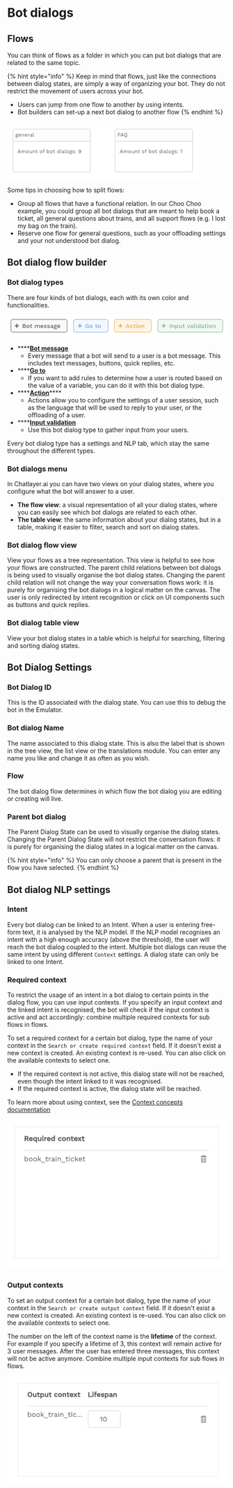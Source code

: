 # Bot dialogs

## Flows

You can think of flows as a folder in which you can put bot dialogs that are related to the same topic.

{% hint style="info" %}
Keep in mind that flows, just like the connections between dialog states, are simply a way of organizing your bot. They do not restrict the movement of users across your bot.

* Users can jump from one flow to another by using intents. 
* Bot builders can set-up a next bot dialog to another flow
{% endhint %}

![](../../.gitbook/assets/image%20%286%29.png)

Some tips in choosing how to split flows:

* Group all flows that have a functional relation. In our Choo Choo example, you could group all bot dialogs that are meant to help book a ticket, all general questions about trains, and all support flows \(e.g. I lost my bag on the train\).
* Reserve one flow for general questions, such as your offloading settings and your not understood bot dialog.

## Bot dialog flow builder

### Bot dialog types

There are four kinds of bot dialogs, each with its own color and functionalities.

![](../../.gitbook/assets/image%20%28152%29.png)

* \*\*\*\*[**Bot message**](message-components.md)
  * Every message that a bot will send to a user is a bot message. This includes text messages, buttons, quick replies, etc.
* \*\*\*\*[**Go to**](plugins.md)
  * If you want to add rules to determine how a user is routed based on the value of a variable, you can do it with this bot dialog type.
* \*\*\*\*[**Action**](action-bot-dialog.md)\*\*\*\*
  * Actions allow you to configure the settings of a user session, such as the language that will be used to reply to your user, or the offloading of a user.
* \*\*\*\*[**Input validation**](user-input-bot-dialog.md)
  * Use this bot dialog type to gather input from your users.

Every bot dialog type has a settings and NLP tab, which stay the same throughout the different types.

### Bot dialogs menu

In Chatlayer.ai you can have two views on your dialog states, where you configure what the bot will answer to a user.

* **The flow view**: a visual representation of all your dialog states, where you can easily see which bot dialogs are related to each other.
* **The table view**: the same information about your dialog states, but in a table, making it easier to filter, search and sort on dialog states.

### Bot dialog flow view

View your flows as a tree representation. This view is helpful to see how your flows are constructed. The parent child relations between bot dialogs is being used to visually organise the bot dialog states. Changing the parent child relation will not change the way your conversation flows work: it is purely for organising the bot dialogs in a logical matter on the canvas. The user is only redirected by intent recognition or click on UI components such as buttons and quick replies.

### Bot dialog table view

View your bot dialog states in a table which is helpful for searching, filtering and sorting dialog states.

## Bot Dialog Settings

### Bot Dialog ID

This is the ID associated with the dialog state. You can use this to debug the bot in the Emulator.

### Bot dialog Name

The name associated to this dialog state. This is also the label that is shown in the tree view, the list view or the translations module. You can enter any name you like and change it as often as you wish.

### Flow

The bot dialog flow determines in which flow the bot dialog you are editing or creating will live.

### Parent bot dialog

The Parent Dialog State can be used to visually organise the dialog states. Changing the Parent Dialog State will not restrict the conversation flows: it is purely for organising the dialog states in a logical matter on the canvas.

{% hint style="info" %}
You can only choose a parent that is present in the flow you have selected.
{% endhint %}

## Bot dialog NLP settings

### Intent

Every bot dialog can be linked to an Intent. When a user is entering free-form text, it is analysed by the NLP model. If the NLP model recognises an intent with a high enough accuracy \(above the threshold\), the user will reach the bot dialog coupled to the intent. Multiple bot dialogs can reuse the same intent by using different `Context` settings. A dialog state can only be linked to one Intent.

### Required context

To restrict the usage of an intent in a bot dialog to certain points in the dialog flow, you can use input contexts. If you specify an input context and the linked intent is recognised, the bot will check if the input context is active and act accordingly: combine multiple required contexts for sub flows in flows.

To set a required context for a certain bot dialog, type the name of your context in the `Search or create required context` field. If it doesn't exist a new context is created. An existing context is re-used. You can also click on the available contexts to select one.

* If the required context is not active, this dialog state will not be reached, even though the intent linked to it was recognised. 
* If the required context is active, the dialog state will be reached.

To learn more about using context, see the [Context concepts documentation](../../understanding-users/using-context.md)

![](../../.gitbook/assets/image%20%28245%29.png)

### Output contexts

To set an output context for a certain bot dialog, type the name of your context in the `Search or create output context` field. If it doesn't exist a new context is created. An existing context is re-used. You can also click on the available contexts to select one.  
  
The number on the left of the context name is the **lifetime** of the context. For example if you specify a lifetime of 3, this context will remain active for 3 user messages. After the user has entered three messages, this context will not be active anymore. Combine multiple input contexts for sub flows in flows.

![](../../.gitbook/assets/image%20%2829%29.png)

